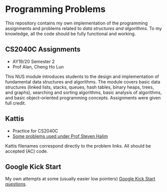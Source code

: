 # Programming Problems

This repository contains my own implementation of the programming assignments and problems related to *data structures and algorithms*. To my knowledge, all the code should be fully functional and working. 

## CS2040C Assignments

* AY19/20 Semester 2
* Prof Alan, Cheng Ho Lun

This NUS module introduces students to the design and implementation of fundamental data structures and algorithms. The module covers basic data structures (linked lists, stacks, queues, hash tables, binary heaps, trees, and graphs), searching and sorting algorithms, basic analysis of algorithms, and basic object-oriented programming concepts. Assignments were given full credit.

## Kattis

* Practice for CS2040C
* [Some problems used under Prof Steven Halim](https://nus.kattis.com/courses/CS2040C)

Kattis filenames correspond directly to the problem links. All should be accepted (AC) code.

## Google Kick Start

My own attempts at some (usually easier low pointers) [Google Kick Start questions](https://codingcompetitions.withgoogle.com/kickstart).

